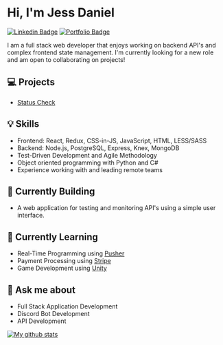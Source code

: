 # Hi, I'm Jess Daniel

[![Linkedin Badge](https://img.shields.io/badge/-LinkedIn-blue?style=flat-square&logo=Linkedin&logoColor=white&link=https://www.linkedin.com/in/jess-daniel/)](https://www.linkedin.com/in/jess-daniel/) [![Portfolio Badge](https://img.shields.io/badge/Portfolio-success)](https://www.michaeljdaniel.com)

I am a full stack web developer that enjoys working on backend API's and complex frontend state management. I'm currently looking for a new role and am open to collaborating on projects!

## 💻 Projects

- [Status Check](https://status-check.vercel.app)

## 💡 Skills

- Frontend: React, Redux, CSS-in-JS, JavaScript, HTML, LESS/SASS
- Backend: Node.js, PostgreSQL, Express, Knex, MongoDB
- Test-Driven Development and Agile Methodology
- Object oriented programming with Python and C#
- Experience working with and leading remote teams

## 👷 Currently Building

- A web application for testing and monitoring API's using a simple user interface.

## 🏫 Currently Learning

- Real-Time Programming using [Pusher](https://pusher.com/)
- Payment Processing using [Stripe](https://stripe.com/)
- Game Development using [Unity](https://unity.com)

## 💬 Ask me about

- Full Stack Application Development
- Discord Bot Development
- API Development

[![My github stats](https://github-readme-stats.vercel.app/api?username=jess-daniel&show_icons=true&theme=cobalt&hide=stars,issues)](https://github.com/jess-daniel/github-readme-stats)

<!--
**jess-daniel/jess-daniel** is a ✨ _special_ ✨ repository because its `README.md` (this file) appears on your GitHub profile.

Here are some ideas to get you started:

- 🔭 I’m currently working on ...
- 🌱 I’m currently learning ...
- 👯 I’m looking to collaborate on ...
- 🤔 I’m looking for help with ...
- 💬 Ask me about ...
- 📫 How to reach me: ...
- 😄 Pronouns: ...
- ⚡ Fun fact: ...
-->
